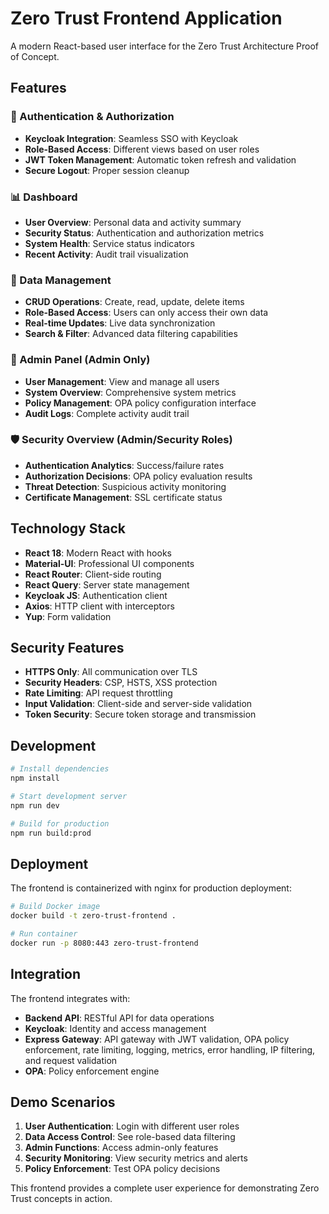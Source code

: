 # Zero Trust Frontend Application

A modern React-based user interface for the Zero Trust Architecture Proof of Concept.

## Features

### 🔐 Authentication & Authorization

- **Keycloak Integration**: Seamless SSO with Keycloak
- **Role-Based Access**: Different views based on user roles
- **JWT Token Management**: Automatic token refresh and validation
- **Secure Logout**: Proper session cleanup

### 📊 Dashboard

- **User Overview**: Personal data and activity summary
- **Security Status**: Authentication and authorization metrics
- **System Health**: Service status indicators
- **Recent Activity**: Audit trail visualization

### 📝 Data Management

- **CRUD Operations**: Create, read, update, delete items
- **Role-Based Access**: Users can only access their own data
- **Real-time Updates**: Live data synchronization
- **Search & Filter**: Advanced data filtering capabilities

### 🔧 Admin Panel (Admin Only)

- **User Management**: View and manage all users
- **System Overview**: Comprehensive system metrics
- **Policy Management**: OPA policy configuration interface
- **Audit Logs**: Complete activity audit trail

### 🛡️ Security Overview (Admin/Security Roles)

- **Authentication Analytics**: Success/failure rates
- **Authorization Decisions**: OPA policy evaluation results
- **Threat Detection**: Suspicious activity monitoring
- **Certificate Management**: SSL certificate status

## Technology Stack

- **React 18**: Modern React with hooks
- **Material-UI**: Professional UI components
- **React Router**: Client-side routing
- **React Query**: Server state management
- **Keycloak JS**: Authentication client
- **Axios**: HTTP client with interceptors
- **Yup**: Form validation

## Security Features

- **HTTPS Only**: All communication over TLS
- **Security Headers**: CSP, HSTS, XSS protection
- **Rate Limiting**: API request throttling
- **Input Validation**: Client-side and server-side validation
- **Token Security**: Secure token storage and transmission

## Development

```bash
# Install dependencies
npm install

# Start development server
npm run dev

# Build for production
npm run build:prod
```

## Deployment

The frontend is containerized with nginx for production deployment:

```bash
# Build Docker image
docker build -t zero-trust-frontend .

# Run container
docker run -p 8080:443 zero-trust-frontend
```

## Integration

The frontend integrates with:

- **Backend API**: RESTful API for data operations
- **Keycloak**: Identity and access management
- **Express Gateway**: API gateway with JWT validation, OPA policy enforcement, rate limiting, logging, metrics, error handling, IP filtering, and request validation
- **OPA**: Policy enforcement engine

## Demo Scenarios

1. **User Authentication**: Login with different user roles
2. **Data Access Control**: See role-based data filtering
3. **Admin Functions**: Access admin-only features
4. **Security Monitoring**: View security metrics and alerts
5. **Policy Enforcement**: Test OPA policy decisions

This frontend provides a complete user experience for demonstrating Zero Trust concepts in action.
